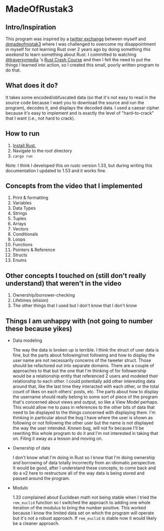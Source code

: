 # MadeOfRustak3

## Intro/Inspiration

This program was inspired by a [twitter exchange](https://twitter.com/davemcg3/status/1413603332627730434) between myself and [@madeofmistak3](https://twitter.com/madeofmistak3) where I was challenged to overcome my disappointment in myself for not learning Rust over 2 years ago by doing something _this weekend_ to learn something about Rust. I committed to watching [@traversymedia](https://twitter.com/traversymedia) 's [Rust Crash Course](https://www.youtube.com/watch?v=zF34dRivLOw) and then I felt the need to put the things I learned into action, so I created this small, poorly written program to do that.

## What does it do?

It takes some encoded/obfuscated data (so that it's not easy to read in the source code because I want you to download the source and run the program), decodes it, and displays the decoded data. I used a caesar cipher because it's easy to implement and is exactly the level of "hard-to-crack" that I want (i.e., not hard to crack).

## How to run

1. [Install Rust.](https://www.rust-lang.org/tools/install)
2. Navigate to the root directory
3. `cargo run`

Note: I think I developed this on rustc version 1.33, but during writing this documentation I updated to 1.53 and it works fine. 

## Concepts from the video that I implemented

 1. Print & formatting
 2. Variables
 3. Data Types
 4. Strings
 5. Tuples
 6. Arrays
 7. Vectors
 8. Conditionals
 9. Loops
10. Functions
11. Pointers & Reference
12. Structs
13. Enums

## Other concepts I touched on (still don't really understand) that weren't in the video

1. Ownership/borrower-checking
2. Lifetimes (elision)
3. The other things that I used but I don't know that I don't know

## Things I am unhappy with (not going to number these because yikes)

* Data modeling

  The way the data is broken up is terrible. I think the struct of user data is fine, but the parts about following/not following and how to display the user name are not necessarily concerns of the tweeter struct. Those should be refactored out into separate domains. There are a couple of approaches to that but the one that I'm thinking of for followership would be a relationship entity that referenced 2 users and modeled their relationship to each other. I could potentially add other interesting data around that, like the last time they interacted with each other, or the total count of likes on each others' posts, etc. The parts about how to display the username should really belong to some sort of piece of the program that's concerned about views and output, so like a View Model perhaps. This would allow me to pass in references to the other bits of data that need to be displayed to the things concerned with displaying them. I'm thinking in particular about the bug I have where the user is shown as following or not following the other user but the name is not displayed the way the user intended. Known bug, will not fix because I'll be rewriting this whole program to do it and I'm not interested in taking that on. Filing it away as a lesson and moving on.

* Ownership of data
  
  I don't know what I'm doing in Rust so I know that I'm doing ownership and borrowing of data totally incorrectly from an idiomatic perspective. It would be good, after I understand these concepts, to come back and do a v2 here to restructure all of the way data is being stored and passed around the program.  

* Modulo
  
  1.33 complained about Euclidean math not being stable when I tried the `rem_euclid` function so I switched the approach to adding one whole iteration of the modulus to bring the number positive. This worked because I know the limited data set on which the program will operate but it's not a robust approach. If `rem_euclid` is stable now it would likely be a cleaner approach.
